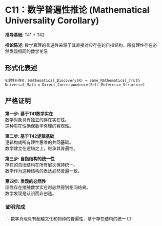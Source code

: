 # C11：数学普遍性推论 (Mathematical Universality Corollary)  

**推导基础**: T41 + T42  

**推论陈述**: 数学真理的普遍性来源于其直接对应存在的自指结构，所有理性存在必然发现相同的数学关系  

## 形式化表述  
```  
∀理性存在R: Mathematical_Discovery(R) → Same_Mathematical_Truth  
Universal_Math = Direct_Correspondence(Self_Reference_Structure)  
```  

## 严格证明  

**第一步: 基于T41数学实在**  
数学对象具有独立的存在实在性。  
这种实在性确保数学真理的客观性。  

**第二步: 基于T42逻辑基础**  
逻辑构成所有理性思维的共同基础。  
数学建立在逻辑之上，继承其普遍性。  

**第三步: 自指结构的统一性**  
存在的自指结构在所有层次保持统一。  
数学作为这种结构的表达必然普遍一致。  

**第四步: 发现的必然性**  
理性存在接触数学实在时必然得到相同结果。  
数学发现是认识而非创造。  

### 证明完成  
∴ 数学真理具有超越文化和物种的普遍性，基于存在结构的统一 □  